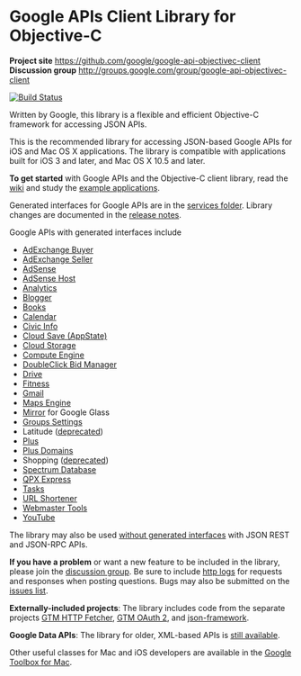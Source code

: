 # Google APIs Client Library for Objective-C #

**Project site** <https://github.com/google/google-api-objectivec-client><br>
**Discussion group** <http://groups.google.com/group/google-api-objectivec-client>

[![Build Status](https://travis-ci.org/google/google-api-objectivec-client.svg?branch=master)](https://travis-ci.org/google/google-api-objectivec-client)

Written by Google, this library is a flexible and efficient Objective-C
framework for accessing JSON APIs.

This is the recommended library for accessing JSON-based Google APIs for iOS and
Mac OS X applications.  The library is compatible with applications built for
iOS 3 and later, and Mac OS X 10.5 and later.

**To get started** with Google  APIs and the Objective-C client library,  read
the [wiki](https://github.com/google/google-api-objectivec-client/wiki)
and study the
[example applications](https://github.com/google/google-api-objectivec-client/tree/master/Examples).

Generated interfaces for Google APIs are in the
[services folder](https://github.com/google/google-api-objectivec-client/tree/master/Source/Services).
Library changes are documented in the
[release notes](https://github.com/google/google-api-objectivec-client/blob/master/ReleaseNotes.md).

Google APIs with generated interfaces include
- [AdExchange Buyer](https://developers.google.com/ad-exchange/buyer-rest/)
- [AdExchange Seller](https://developers.google.com/ad-exchange/seller-rest/)
- [AdSense](https://developers.google.com/adsense/)
- [AdSense Host](https://developers.google.com/adsense/host/)
- [Analytics](https://developers.google.com/analytics/)
- [Blogger](https://developers.google.com/blogger/)
- [Books](https://developers.google.com/books/)
- [Calendar](https://developers.google.com/google-apps/calendar/)
- [Civic Info](https://developers.google.com/civic-information/)
- [Cloud Save (AppState)](https://developers.google.com/games/services/common/concepts/cloudsave)
- [Cloud Storage](https://developers.google.com/storage/)
- [Compute Engine](https://developers.google.com/compute/)
- [DoubleClick Bid Manager](https://developers.google.com/bid-manager/)
- [Drive](https://developers.google.com/drive/)
- [Fitness](https://developers.google.com/fit/)
- [Gmail](https://developers.google.com/gmail/)
- [Maps Engine](https://developers.google.com/maps-engine/)
- [Mirror](https://developers.google.com/glass/about/) for Google Glass
- [Groups Settings](https://developers.google.com/google-apps/groups-settings/)
- Latitude ([deprecated](https://support.google.com/gmm/answer/3001634?p=maps_android_latitude&rd=1))
- [Plus](https://developers.google.com/+/api/)
- [Plus Domains](https://developers.google.com/+/domains/)
- Shopping ([deprecated](http://googleblog.blogspot.jp/2013/03/a-second-spring-of-cleaning.html))
- [Spectrum Database](https://developers.google.com/spectrum/)
- [QPX Express](https://developers.google.com/qpx-express/)
- [Tasks](https://developers.google.com/google-apps/tasks/)
- [URL Shortener](https://developers.google.com/url-shortener/)
- [Webmaster Tools](https://developers.google.com/webmaster-tools/)
- [YouTube](https://developers.google.com/youtube/v3/)

The library may also be used
[without generated interfaces](https://github.com/google/google-api-objectivec-client/wiki#using-apis-without-generated-classes)
with JSON REST and JSON-RPC APIs.

**If you have a problem** or want a new feature to be included in the library,
please join the
[discussion group](http://groups.google.com/group/google-api-objectivec-client).
Be sure to include
[http logs](https://github.com/google/google-api-objectivec-client/wiki#logging-http-server-traffic)
for requests and responses when posting questions. Bugs may also be submitted
on the [issues list](https://github.com/google/google-api-objectivec-client/issues).

**Externally-included projects**: The library includes code from the separate
projects [GTM HTTP Fetcher](https://github.com/google/gtm-http-fetcher),
[GTM OAuth 2](https://github.com/google/gtm-oauth2), and
[json-framework](http://code.google.com/p/json-framework/).

**Google Data APIs**: The library for older, XML-based APIs is
[still available](https://github.com/google/gdata-objectivec-client).

Other useful classes for Mac and iOS developers are available in the
[Google Toolbox for Mac](https://github.com/google/google-toolbox-for-mac).
